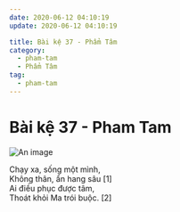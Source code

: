 ```yaml
---
date: 2020-06-12 04:10:19
update: 2020-06-12 04:10:19

title: Bài kệ 37 - Phẩm Tâm
category:
  - pham-tam
  - Phẩm Tâm
tag:
  - pham-tam
---
```


# Bài kệ 37 - Pham Tam

![An image](/img/pham-tam/pham-tam-037.jpg)

Chạy xa, sống một mình,<br>Không thân, ẩn hang sâu [1]<br>Ai điều phục được tâm,<br>Thoát khỏi Ma trói buộc. [2]<br>
